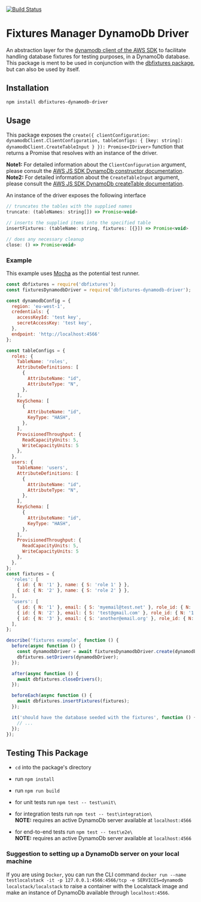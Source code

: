 [![Build Status](https://travis-ci.org/PedroHenriques/dbfixtures-dynamodb-driver.svg?branch=master)](https://travis-ci.org/PedroHenriques/dbfixtures-dynamodb-driver)

# Fixtures Manager DynamoDb Driver

An abstraction layer for the [dynamodb client of the AWS SDK](https://www.npmjs.com/package/aws-sdk) to facilitate handling database fixtures for testing purposes, in a DynamoDb database.
This package is ment to be used in conjunction with the [dbfixtures package](https://www.npmjs.com/package/dbfixtures), but can also be used by itself.

## Installation

```sh
npm install dbfixtures-dynamodb-driver
```

## Usage

This package exposes the `create({ clientConfiguration: dynamodbClient.ClientConfiguration, tableConfigs: { [key: string]: dynamodbClient.CreateTableInput } }): Promise<IDriver>` function that returns a Promise that resolves with an instance of the driver.  

**Note1:** For detailed information about the `ClientConfiguration` argument, please consult the [AWS JS SDK DynamoDb constructor documentation](https://docs.aws.amazon.com/AWSJavaScriptSDK/latest/AWS/DynamoDB.html#constructor-property).  
**Note2:** For detailed information about the `CreateTableInput` argument, please consult the [AWS JS SDK DynamoDb createTable documentation](https://docs.aws.amazon.com/AWSJavaScriptSDK/latest/AWS/DynamoDB.html#createTable-property).

An instance of the driver exposes the following interface

```js
// truncates the tables with the supplied names
truncate: (tableNames: string[]) => Promise<void>

// inserts the supplied items into the specified table
insertFixtures: (tableName: string, fixtures: [{}]) => Promise<void>

// does any necessary cleanup
close: () => Promise<void>
```

### Example

This example uses [Mocha](https://mochajs.org/) as the potential test runner.

```js
const dbfixtures = require('dbfixtures');
const fixturesDynamodbDriver = require('dbfixtures-dynamodb-driver');

const dynamodbConfig = {
  region: 'eu-west-1',
  credentials: {
    accessKeyId: 'test key',
    secretAccessKey: 'test key',
  },
  endpoint: 'http://localhost:4566'
};

const tableConfigs = {
  roles: {
    TableName: 'roles',
    AttributeDefinitions: [
      {
        AttributeName: "id",
        AttributeType: "N",
      },
    ],
    KeySchema: [
      {
        AttributeName: "id",
        KeyType: "HASH",
      },
    ],
    ProvisionedThroughput: {
      ReadCapacityUnits: 5, 
      WriteCapacityUnits: 5
    },
  },
  users: {
    TableName: 'users',
    AttributeDefinitions: [
      {
        AttributeName: "id",
        AttributeType: "N",
      },
    ],
    KeySchema: [
      {
        AttributeName: "id",
        KeyType: "HASH",
      },
    ],
    ProvisionedThroughput: {
      ReadCapacityUnits: 5, 
      WriteCapacityUnits: 5
    },
  },
};
const fixtures = {
  'roles': [
    { id: { N: '1' }, name: { S: 'role 1' } },
    { id: { N: '2' }, name: { S: 'role 2' } },
  ],
  'users': [
    { id: { N: '1' }, email: { S: 'myemail@test.net' }, role_id: { N: '2' } },
    { id: { N: '2' }, email: { S: 'test@gmail.com' }, role_id: { N: '1' } },
    { id: { N: '3' }, email: { S: 'another@email.org' }, role_id: { N: '1' } },
  ],
};

describe('fixtures example', function () {
  before(async function () {
    const dynamodbDriver = await fixturesDynamodbDriver.create(dynamodbConfig, tableConfigs);
    dbfixtures.setDrivers(dynamodbDriver);
  });

  after(async function () {
    await dbfixtures.closeDrivers();
  });

  beforeEach(async function () {
    await dbfixtures.insertFixtures(fixtures);
  });

  it('should have the database seeded with the fixtures', function () {
    // ...
  });
});
```

## Testing This Package

* `cd` into the package's directory
* run `npm install`
* run `npm run build`

* for unit tests run `npm test -- test\unit\`

* for integration tests run `npm test -- test\integration\`  
**NOTE:** requires an active DynamoDb server available at `localhost:4566`

* for end-to-end tests run `npm test -- test\e2e\`  
**NOTE:** requires an active DynamoDb server available at `localhost:4566`

### Suggestion to setting up a DynamoDb server on your local machine

If you are using `Docker`, you can run the CLI command `docker run --name testlocalstack -it -p 127.0.0.1:4566:4566/tcp -e SERVICES=dynamodb localstack/localstack` to raise a container with the Localstack image and make an instance of DynamoDb available through `localhost:4566`.